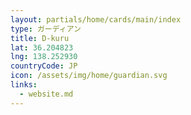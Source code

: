 ```yaml
---
layout: partials/home/cards/main/index
type: ガーディアン
title: D-kuru
lat: 36.204823
lng: 138.252930
countryCode: JP
icon: /assets/img/home/guardian.svg
links:
  - website.md
---
```


